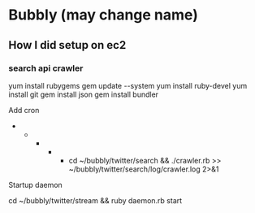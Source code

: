 # Bubbly (may change name)

## How I did setup on ec2
### search api crawler
yum install rubygems
gem update --system
yum install  ruby-devel
yum install  git
gem install json
gem install bundler

Add cron
* * * * * cd ~/bubbly/twitter/search && ./crawler.rb >> ~/bubbly/twitter/search/log/crawler.log 2>&1

Startup daemon

cd ~/bubbly/twitter/stream && ruby daemon.rb start
